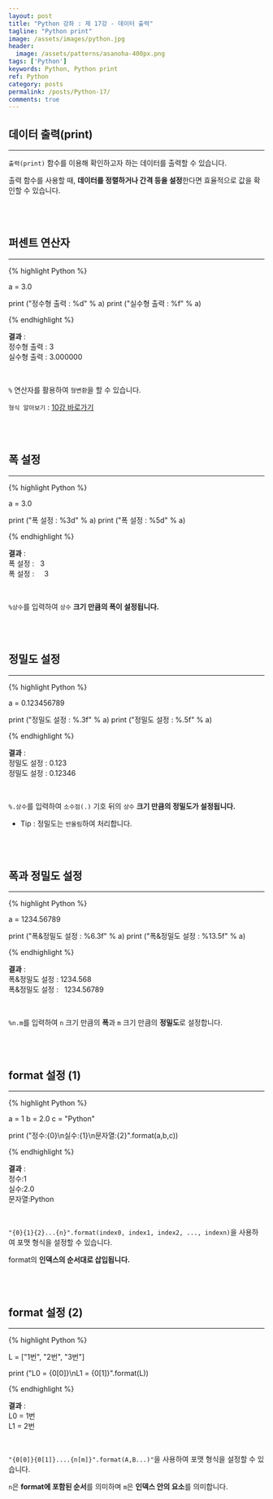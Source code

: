 ```yaml
---
layout: post
title: "Python 강좌 : 제 17강 - 데이터 출력"
tagline: "Python print"
image: /assets/images/python.jpg
header:
  image: /assets/patterns/asanoha-400px.png
tags: ['Python']
keywords: Python, Python print
ref: Python
category: posts
permalink: /posts/Python-17/
comments: true
---
```


## 데이터 출력(print) ##
----------

`출력(print)` 함수를 이용해 확인하고자 하는 데이터를 출력할 수 있습니다.

출력 함수를 사용할 때, **데이터를 정렬하거나 간격 등을 설정**한다면 효율적으로 값을 확인할 수 있습니다.

<br>
<br>

## 퍼센트 연산자 ##
----------

{% highlight Python %}

a = 3.0

print ("정수형 출력 : %d" % a)
print ("실수형 출력 : %f" % a)

{% endhighlight %}

**결과**
:    
정수형 출력 : 3<br>
실수형 출력 : 3.000000

<br>

`%` 연산자를 활용하여 `형변환`을 할 수 있습니다.

`형식 알아보기` : [10강 바로가기][10강]

<br>
<br>

## 폭 설정 ##
----------

{% highlight Python %}

a = 3.0

print ("폭 설정 : %3d" % a)
print ("폭 설정 : %5d" % a)

{% endhighlight %}

**결과**
:    
폭 설정 : &nbsp;&nbsp;3<br>
폭 설정 : &nbsp;&nbsp;&nbsp;&nbsp;3<br>

<br>

`%상수`를 입력하여 `상수` **크기 만큼의 폭이 설정됩니다.**

<br>
<br>

## 정밀도 설정 ##
----------

{% highlight Python %}

a = 0.123456789

print ("정밀도 설정 : %.3f" % a)
print ("정밀도 설정 : %.5f" % a)

{% endhighlight %}

**결과**
:    
정밀도 설정 : 0.123<br>
정밀도 설정 : 0.12346<br>

<br>

`%.상수`를 입력하여 `소수점(.)` 기호 뒤의 `상수` **크기 만큼의 정밀도가 설정됩니다.**

* Tip : 정밀도는 `반올림`하여 처리합니다.

<br>
<br>

## 폭과 정밀도 설정 ##
----------

{% highlight Python %}

a = 1234.56789

print ("폭&정밀도 설정 : %6.3f" % a)
print ("폭&정밀도 설정 : %13.5f" % a)

{% endhighlight %}

**결과**
:    
폭&정밀도 설정 : 1234.568<br>
폭&정밀도 설정 : &nbsp;&nbsp;1234.56789

<br>

`%n.m`를 입력하여 `n` 크기 만큼의 **폭**과 `m` 크기 만큼의 **정밀도**로 설정합니다.

<br>
<br>

## format 설정 (1) ##
----------

{% highlight Python %}

a = 1
b = 2.0
c = "Python"

print ("정수:{0}\n실수:{1}\n문자열:{2}".format(a,b,c))

{% endhighlight %}

**결과**
:    
정수:1<br>
실수:2.0<br>
문자열:Python

<br>

`"{0}{1}{2}...{n}".format(index0, index1, index2, ..., indexn)`을 사용하여 포맷 형식을 설정할 수 있습니다.

 format의 **인덱스의 순서대로 삽입됩니다.**

<br>
<br>

## format 설정 (2) ##
----------

{% highlight Python %}

L = ["1번", "2번", "3번"]

print ("L0 = {0[0]}\nL1 = {0[1]}".format(L))

{% endhighlight %}

**결과**
:    
L0 = 1번<br>
L1 = 2번

<br>

`"{0[0]}{0[1]}....{n[m]}".format(A,B...)"`을 사용하여 포맷 형식을 설정할 수 있습니다.

`n`은 **format에 포함된 순서**를 의미하며 `m`은 **인덱스 안의 요소**를 의미합니다.

[10강]: https://076923.github.io/posts/Python-10/
